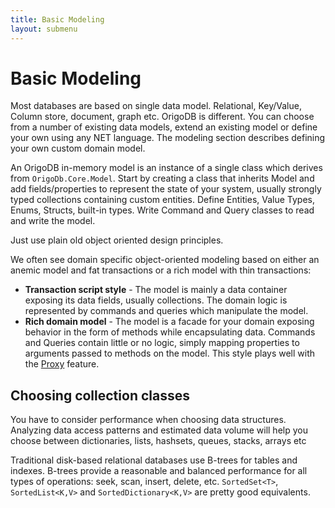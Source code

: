 ```yaml
---
title: Basic Modeling
layout: submenu
---
```


# Basic Modeling
Most databases are based on single data model. Relational, Key/Value, Column store, document, graph etc. OrigoDB is different. You can choose from a number of existing data models, extend an existing model or define your own using any NET language. The modeling section describes defining your own custom domain model.

An OrigoDB in-memory model is an instance of a single class which derives from `OrigoDb.Core.Model`. Start by creating a class that inherits Model and add fields/properties to represent the state of your system, usually strongly typed collections containing custom entities. Define Entities, Value Types, Enums, Structs, built-in types. Write Command and Query classes to read and write the model.

Just use plain old object oriented design principles.

We often see domain specific object-oriented modeling based on either an anemic model and fat transactions or a rich model with thin transactions:

* **Transaction script style** - The model is mainly a data container exposing its data fields, usually collections. The domain logic is represented by commands and queries which manipulate the model.
* **Rich domain model** - The model is a facade for your domain exposing behavior in the form of methods while encapsulating data. Commands and Queries contain little or no logic, simply mapping properties to arguments passed to methods on the model. This style plays well with the [Proxy](../proxy) feature.

## Choosing collection classes
You have to consider performance when choosing data structures. Analyzing data access patterns and estimated data volume will help you choose between dictionaries, lists, hashsets, queues, stacks, arrays etc

Traditional disk-based relational databases use B-trees for tables and indexes. B-trees provide a reasonable and balanced performance for all types of operations: seek, scan, insert, delete, etc. `SortedSet<T>`, `SortedList<K,V>` and `SortedDictionary<K,V>` are pretty good equivalents.
